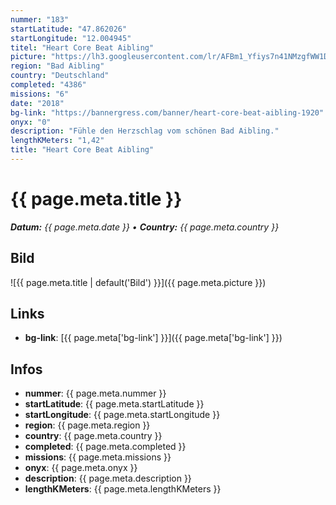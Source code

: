 ```yaml
---
nummer: "183"
startLatitude: "47.862026"
startLongitude: "12.004945"
titel: "Heart Core Beat Aibling"
picture: "https://lh3.googleusercontent.com/lr/AFBm1_Yfiys7n41NMzgfWW1Dq8dyUgtRzBGMjvJAL1T4bBoc5bGqktv2rF-fkzPFRgIHckwGgppbS1ZhaRID1K2wjRGmSL6pZgM4QzBeuUk26-kEGLI1-P-jD5E3GVPYMO8a_fzN9ti6xhTNuSIGOsybGm5NIb6Mi_-TzZMLILehROaHBL4FiTWJb0vVKJhNgB-zsWZeG-v8RObeh6xUxFlJvjDWapz6C26pvWWBUXmPSQlTfsshOScVTIj7xzMzKcLwPW-8ofB0flS-CHuaOdx67a2xEvQ0rT3uUqros0D-8ZGBgDAa21wsXDcaY3leq-8vYQkl_rcfY0YpDqvCWOjX41sJubnOTJx_xKBNAeJB_o7OdKfu51Z8YEyt7ti5226IataYVsauTtDgs2oG_v-w-xkjO3M6x7kM8c6db97m2Qi6dc8bVj6UYLvhrK5495aG3CjqILHYBLmljXedUg_TeggPY_WAXxnmS68bt5dxz186a09WvPHbeM1_V2JY4vVUUjusmXJNGSy2fMhpe0PoarSBnTLGPk1-ApxdjTofhNX7YgR6i9-4BqFJuGaZJBSYrWEwefAgtDCsLjMmbetweiuVgr6f-Ic7EeZWkFto4eSRFpRUf1SbNX0Am8pC1ADqvkOFSY30wpOK_8M8T8fOlDRJnUgeZhxtSYRWugOhnE_L-f7-SLQOABn9h2FsqZwXQTDkWMtTK-RqdJWyMxjPCMmn9RzFuVkAU1Q_nZTD9LFK_XnJGSWBMrZrzZDhvDwR0dmJo7-TXDGDD_0oi9GgEYevkf9Q1bM4gtoieSY5pWlFMTImlcycKtWPRmyIMMdGkYv9YAXBcxUuK7S24T8DK3Li0LWHYHXOMdEH"
region: "Bad Aibling"
country: "Deutschland"
completed: "4386"
missions: "6"
date: "2018"
bg-link: "https://bannergress.com/banner/heart-core-beat-aibling-1920"
onyx: "0"
description: "Fühle den Herzschlag vom schönen Bad Aibling."
lengthKMeters: "1,42"
title: "Heart Core Beat Aibling"
---
```


# {{ page.meta.title }}
_**Datum:** {{ page.meta.date }} • **Country:** {{ page.meta.country }}_

## Bild
![{{ page.meta.title | default('Bild') }}]({{ page.meta.picture }})

## Links
- **bg-link**: [{{ page.meta['bg-link'] }}]({{ page.meta['bg-link'] }})

## Infos
- **nummer**: {{ page.meta.nummer }}
- **startLatitude**: {{ page.meta.startLatitude }}
- **startLongitude**: {{ page.meta.startLongitude }}
- **region**: {{ page.meta.region }}
- **country**: {{ page.meta.country }}
- **completed**: {{ page.meta.completed }}
- **missions**: {{ page.meta.missions }}
- **onyx**: {{ page.meta.onyx }}
- **description**: {{ page.meta.description }}
- **lengthKMeters**: {{ page.meta.lengthKMeters }}

